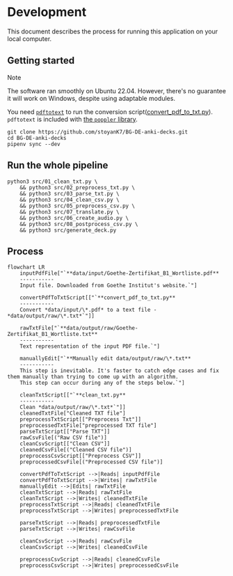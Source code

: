 # Development

This document describes the process for running this application on your local computer.

## Getting started

> [!NOTE]  
> The software ran smoothly on Ubuntu 22.04. However, there's no guarantee it will work on Windows, despite using adaptable modules.

You need [`pdftotext`](https://www.xpdfreader.com/pdftotext-man.html) to run the conversion script([convert_pdf_to_txt.py](src/00_convert_pdf_to_txt.py)). `pdftotext` is included with [the `poppler` library](https://poppler.freedesktop.org/).

```shell
git clone https://github.com/stoyanK7/BG-DE-anki-decks.git
cd BG-DE-anki-decks
pipenv sync --dev
```

## Run the whole pipeline

```shell
python3 src/01_clean_txt.py \
    && python3 src/02_preprocess_txt.py \
    && python3 src/03_parse_txt.py \
    && python3 src/04_clean_csv.py \
    && python3 src/05_preprocess_csv.py \
    && python3 src/07_translate.py \
    && python3 src/06_create_audio.py \
    && python3 src/08_postprocess_csv.py \
    && python3 src/generate_deck.py
```

## Process

```mermaid
flowchart LR
    inputPdfFile["`**data/input/Goethe-Zertifikat_B1_Wortliste.pdf**
    -----------
    Input file. Downloaded from Goethe Institut's website.`"]
    
    convertPdfToTxtScript[["`**convert_pdf_to_txt.py**
    -----------
    Convert *data/input/\*.pdf* to a text file - *data/output/raw/\*.txt*`"]]
    
    rawTxtFile["`**data/output/raw/Goethe-Zertifikat_B1_Wortliste.txt**
    -----------
    Text representation of the input PDF file.`"]
    
    manuallyEdit["`**Manually edit data/output/raw/\*.txt**
    -----------
    This step is inevitable. It's faster to catch edge cases and fix them manually than trying to come up with an algorithm.
    This step can occur during any of the steps below.`"]

    cleanTxtScript[["`**clean_txt.py**
    -----------
    Clean *data/output/raw/\*.txt*`"]]
    cleanedTxtFile["Cleaned TXT file"]
    preprocessTxtScript[["Preprocess Txt"]]
    preprocessedTxtFile["preprocessed TXT file"]
    parseTxtScript[["Parse TXT"]]
    rawCsvFile[("Raw CSV file")]
    cleanCsvScript[["Clean CSV"]]
    cleanedCsvFile[("Cleaned CSV file")]
    preprocessCsvScript[["Preprocess CSV"]]
    preprocessedCsvFile[("Preprocessed CSV file")]

    convertPdfToTxtScript -->|Reads| inputPdfFile
    convertPdfToTxtScript -->|Writes| rawTxtFile
    manuallyEdit -->|Edits| rawTxtFile
    cleanTxtScript -->|Reads| rawTxtFile
    cleanTxtScript -->|Writes| cleanedTxtFile
    preprocessTxtScript -->|Reads| cleanedTxtFile
    preprocessTxtScript -->|Writes| preprocessedTxtFile
    
    parseTxtScript -->|Reads| preprocessedTxtFile
    parseTxtScript -->|Writes| rawCsvFile
    
    cleanCsvScript -->|Reads| rawCsvFile
    cleanCsvScript -->|Writes| cleanedCsvFile
    
    preprocessCsvScript -->|Reads| cleanedCsvFile
    preprocessCsvScript -->|Writes| preprocessedCsvFile
    
```

